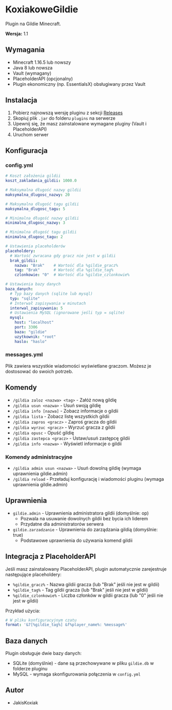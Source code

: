 # KoxiakoweGildie

Plugin na Gildie Minecraft.

**Wersja:** 1.1

## Wymagania

- Minecraft 1.16.5 lub nowszy
- Java 8 lub nowsza
- Vault (wymagany)
- PlaceholderAPI (opcjonalny)
- Plugin ekonomiczny (np. EssentialsX) obsługiwany przez Vault

## Instalacja

1. Pobierz najnowszą wersję pluginu z sekcji [Releases](https://github.com/JakisKoxiak/KoxiakoweGildie/releases)
2. Skopiuj plik `.jar` do folderu `plugins` na serwerze
3. Upewnij się, że masz zainstalowane wymagane pluginy (Vault i PlaceholderAPI)
4. Uruchom serwer

## Konfiguracja

### config.yml
```yaml
# Koszt założenia gildii
koszt_zakladania_gildii: 1000.0

# Maksymalna długość nazwy gildii
maksymalna_dlugosc_nazwy: 20

# Maksymalna długość tagu gildii
maksymalna_dlugosc_tagu: 5

# Minimalna długość nazwy gildii
minimalna_dlugosc_nazwy: 3

# Minimalna długość tagu gildii
minimalna_dlugosc_tagu: 2

# Ustawienia placeholderów
placeholdery:
  # Wartość zwracana gdy gracz nie jest w gildii
  brak_gildii:
    nazwa: "Brak"    # Wartość dla %gildie_gracz%
    tag: "Brak"      # Wartość dla %gildie_tag%
    czlonkowie: "0"  # Wartość dla %gildie_czlonkowie%

# Ustawienia bazy danych
baza_danych:
  # Typ bazy danych (sqlite lub mysql)
  typ: "sqlite"
  # Interwał zapisywania w minutach
  interwal_zapisywania: 5
  # Ustawienia MySQL (ignorowane jeśli typ = sqlite)
  mysql:
    host: "localhost"
    port: 3306
    baza: "gildie"
    uzytkownik: "root"
    haslo: "haslo"
```

### messages.yml
Plik zawiera wszystkie wiadomości wyświetlane graczom. Możesz je dostosować do swoich potrzeb.

## Komendy

- `/gildia zaloz <nazwa> <tag>` - Załóż nową gildię
- `/gildia usun <nazwa>` - Usuń swoją gildię
- `/gildia info [nazwa]` - Zobacz informacje o gildii
- `/gildia lista` - Zobacz listę wszystkich gildii
- `/gildia zapros <gracz>` - Zaproś gracza do gildii
- `/gildia wyrzuc <gracz>` - Wyrzuć gracza z gildii
- `/gildia opusc` - Opuść gildię
- `/gildia zastepca <gracz>` - Ustaw/usuń zastępcę gildii
- `/gildia info <nazwa>` - Wyświetl informacje o gildii

### Komendy administracyjne
- `/gildia admin usun <nazwa>` - Usuń dowolną gildię (wymaga uprawnienia gildie.admin)
- `/gildia reload` - Przeładuj konfigurację i wiadomości pluginu (wymaga uprawnienia gildie.admin)

## Uprawnienia

- `gildie.admin` - Uprawnienia administratora gildii (domyślnie: op)
  - Pozwala na usuwanie dowolnych gildii bez bycia ich liderem
  - Przydatne dla administratorów serwera
- `gildie.zarzadzanie` - Uprawnienia do zarządzania gildią (domyślnie: true)
  - Podstawowe uprawnienia do używania komend gildii

## Integracja z PlaceholderAPI

Jeśli masz zainstalowany PlaceholderAPI, plugin automatycznie zarejestruje następujące placeholdery:

- `%gildie_gracz%` - Nazwa gildii gracza (lub "Brak" jeśli nie jest w gildii)
- `%gildie_tag%` - Tag gildii gracza (lub "Brak" jeśli nie jest w gildii)
- `%gildie_czlonkowie%` - Liczba członków w gildii gracza (lub "0" jeśli nie jest w gildii)

Przykład użycia:
```yaml
# W pliku konfiguracyjnym czatu
format: '&7[%gildie_tag%] &f%player_name%: %message%'
```

## Baza danych

Plugin obsługuje dwie bazy danych:
- SQLite (domyślnie) - dane są przechowywane w pliku `gildie.db` w folderze pluginu
- MySQL - wymaga skonfigurowania połączenia w `config.yml`

## Autor

- JakisKoxiak
